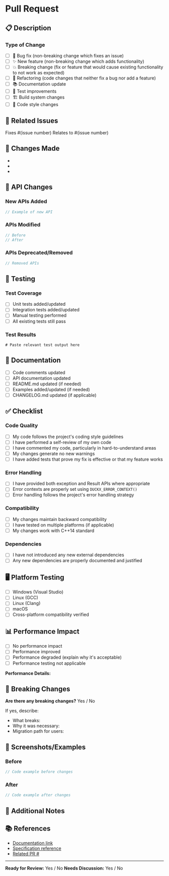 # Pull Request

## 📋 Description

<!-- Provide a clear and concise description of what this PR does -->

### Type of Change
<!-- Mark the relevant option with an "x" -->

- [ ] 🐛 Bug fix (non-breaking change which fixes an issue)
- [ ] ✨ New feature (non-breaking change which adds functionality)
- [ ] 💥 Breaking change (fix or feature that would cause existing functionality to not work as expected)
- [ ] 🔧 Refactoring (code changes that neither fix a bug nor add a feature)
- [ ] 📚 Documentation update
- [ ] 🧪 Test improvements
- [ ] 🏗️ Build system changes
- [ ] 🎨 Code style changes

## 🔗 Related Issues

<!-- Link any related issues here -->
Fixes #(issue number)
Relates to #(issue number)

## 🚀 Changes Made

<!-- List the main changes made in this PR -->

- 
- 
- 

## 📝 API Changes

<!-- If this PR changes public APIs, describe the changes -->

### New APIs Added
```cpp
// Example of new API
```

### APIs Modified
```cpp
// Before
// After
```

### APIs Deprecated/Removed
```cpp
// Removed APIs
```

## 🧪 Testing

<!-- Describe the testing you've done -->

### Test Coverage
- [ ] Unit tests added/updated
- [ ] Integration tests added/updated
- [ ] Manual testing performed
- [ ] All existing tests still pass

### Test Results
```
# Paste relevant test output here
```

## 📖 Documentation

<!-- Check all that apply -->

- [ ] Code comments updated
- [ ] API documentation updated
- [ ] README.md updated (if needed)
- [ ] Examples added/updated (if needed)
- [ ] CHANGELOG.md updated (if applicable)

## ✅ Checklist

<!-- Mark completed items with an "x" -->

### Code Quality
- [ ] My code follows the project's coding style guidelines
- [ ] I have performed a self-review of my own code
- [ ] I have commented my code, particularly in hard-to-understand areas
- [ ] My changes generate no new warnings
- [ ] I have added tests that prove my fix is effective or that my feature works

### Error Handling
- [ ] I have provided both exception and Result<T> APIs where appropriate
- [ ] Error contexts are properly set using `DUCKX_ERROR_CONTEXT()`
- [ ] Error handling follows the project's error handling strategy

### Compatibility
- [ ] My changes maintain backward compatibility
- [ ] I have tested on multiple platforms (if applicable)
- [ ] My changes work with C++14 standard

### Dependencies
- [ ] I have not introduced any new external dependencies
- [ ] Any new dependencies are properly documented and justified

## 🖥️ Platform Testing

<!-- Check the platforms you've tested on -->

- [ ] Windows (Visual Studio)
- [ ] Linux (GCC)
- [ ] Linux (Clang)
- [ ] macOS
- [ ] Cross-platform compatibility verified

## 📊 Performance Impact

<!-- If applicable, describe any performance implications -->

- [ ] No performance impact
- [ ] Performance improved
- [ ] Performance degraded (explain why it's acceptable)
- [ ] Performance testing not applicable

**Performance Details:**
<!-- Provide benchmark results if applicable -->

## 🔄 Breaking Changes

<!-- If this PR introduces breaking changes, list them here -->

**Are there any breaking changes?** Yes / No

If yes, describe:
- What breaks:
- Why it was necessary:
- Migration path for users:

## 📸 Screenshots/Examples

<!-- If applicable, add screenshots or code examples -->

### Before
```cpp
// Code example before changes
```

### After
```cpp
// Code example after changes
```

## 🤔 Additional Notes

<!-- Any additional information that reviewers should know -->

## 📚 References

<!-- Links to relevant documentation, specifications, or other PRs -->

- [Documentation link]()
- [Specification reference]()
- [Related PR #]()

---

**Ready for Review:** Yes / No
**Needs Discussion:** Yes / No